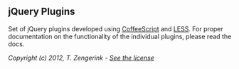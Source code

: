 jQuery Plugins
--------------

Set of jQuery plugins developed using [CoffeeScript](http://coffeescript.org/) and [LESS](http://lesscss.org/). For proper documentation on the functionality of the individual plugins, please read the docs.

*Copyright (c) 2012, T. Zengerink - [See the license](https://raw.github.com/Mytho/jQuery-Plugin-Collection/master/LICENSE)*
